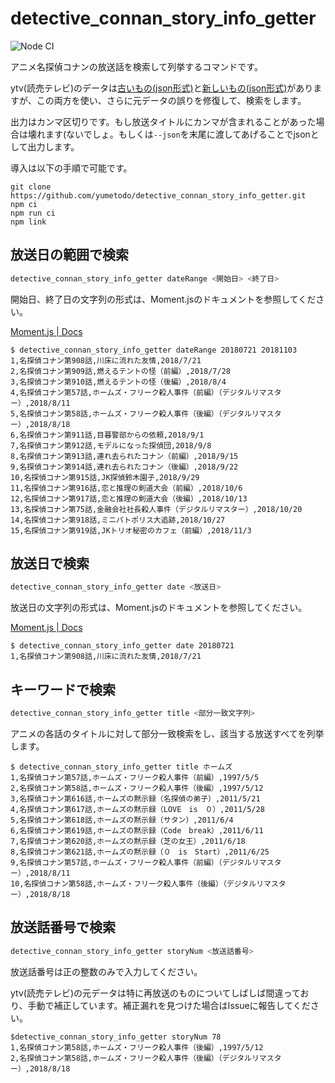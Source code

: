 ﻿# detective_connan_story_info_getter

![Node CI](https://github.com/yumetodo/detective_connan_story_info_getter/workflows/Node%20CI/badge.svg?branch=master)

アニメ名探偵コナンの放送話を検索して列挙するコマンドです。

ytv(読売テレビ)のデータは[古いもの(json形式)](http://www.ytv.co.jp/conan/data/story.json)と[新しいもの(json形式)](https://www.ytv.co.jp/conan/data/case.json)がありますが、この両方を使い、さらに元データの誤りを修復して、検索をします。

出力はカンマ区切りです。もし放送タイトルにカンマが含まれることがあった場合は壊れます(ないでしょ。もしくは`--json`を末尾に渡してあげることでjsonとして出力します。

導入は以下の手順で可能です。

```plain
git clone https://github.com/yumetodo/detective_connan_story_info_getter.git
npm ci
npm run ci
npm link
```

## 放送日の範囲で検索

```sh
detective_connan_story_info_getter dateRange <開始日> <終了日>
```

開始日、終了日の文字列の形式は、Moment.jsのドキュメントを参照してください。

[Moment.js | Docs](https://momentjs.com/docs/#/parsing/string/)

``` plain
$ detective_connan_story_info_getter dateRange 20180721 20181103
1,名探偵コナン第908話,川床に流れた友情,2018/7/21
2,名探偵コナン第909話,燃えるテントの怪（前編）,2018/7/28
3,名探偵コナン第910話,燃えるテントの怪（後編）,2018/8/4
4,名探偵コナン第57話,ホームズ・フリーク殺人事件（前編）（デジタルリマスター）,2018/8/11
5,名探偵コナン第58話,ホームズ・フリーク殺人事件（後編）（デジタルリマスター）,2018/8/18
6,名探偵コナン第911話,目暮警部からの依頼,2018/9/1
7,名探偵コナン第912話,モデルになった探偵団,2018/9/8
8,名探偵コナン第913話,連れ去られたコナン（前編）,2018/9/15
9,名探偵コナン第914話,連れ去られたコナン（後編）,2018/9/22
10,名探偵コナン第915話,JK探偵鈴木園子,2018/9/29
11,名探偵コナン第916話,恋と推理の剣道大会（前編）,2018/10/6
12,名探偵コナン第917話,恋と推理の剣道大会（後編）,2018/10/13
13,名探偵コナン第75話,金融会社社長殺人事件（デジタルリマスター）,2018/10/20
14,名探偵コナン第918話,ミニパトポリス大追跡,2018/10/27
15,名探偵コナン第919話,JKトリオ秘密のカフェ（前編）,2018/11/3
```

## 放送日で検索

```sh
detective_connan_story_info_getter date <放送日>
```

放送日の文字列の形式は、Moment.jsのドキュメントを参照してください。

[Moment.js | Docs](https://momentjs.com/docs/#/parsing/string/)

```plain
$ detective_connan_story_info_getter date 20180721
1,名探偵コナン第908話,川床に流れた友情,2018/7/21
```

## キーワードで検索

```sh
detective_connan_story_info_getter title <部分一致文字列>
```

アニメの各話のタイトルに対して部分一致検索をし、該当する放送すべてを列挙します。

```plain
$ detective_connan_story_info_getter title ホームズ
1,名探偵コナン第57話,ホームズ・フリーク殺人事件（前編）,1997/5/5
2,名探偵コナン第58話,ホームズ・フリーク殺人事件（後編）,1997/5/12
3,名探偵コナン第616話,ホームズの黙示録（名探偵の弟子）,2011/5/21
4,名探偵コナン第617話,ホームズの黙示録（LOVE　is　０）,2011/5/28
5,名探偵コナン第618話,ホームズの黙示録（サタン）,2011/6/4
6,名探偵コナン第619話,ホームズの黙示録（Code　break）,2011/6/11
7,名探偵コナン第620話,ホームズの黙示録（芝の女王）,2011/6/18
8,名探偵コナン第621話,ホームズの黙示録（０　is　Start）,2011/6/25
9,名探偵コナン第57話,ホームズ・フリーク殺人事件（前編）（デジタルリマスター）,2018/8/11
10,名探偵コナン第58話,ホームズ・フリーク殺人事件（後編）（デジタルリマスター）,2018/8/18
```

## 放送話番号で検索

```sh
detective_connan_story_info_getter storyNum <放送話番号>
```

放送話番号は正の整数のみで入力してください。

ytv(読売テレビ)の元データは特に再放送のものについてしばしば間違っており、手動で補正しています。補正漏れを見つけた場合はIssueに報告してください。

```plain
$detective_connan_story_info_getter storyNum 78
1,名探偵コナン第58話,ホームズ・フリーク殺人事件（後編）,1997/5/12
2,名探偵コナン第58話,ホームズ・フリーク殺人事件（後編）（デジタルリマスター）,2018/8/18
```
